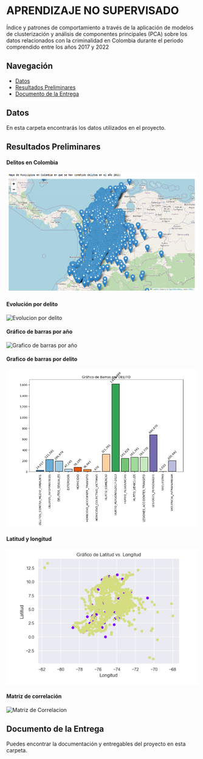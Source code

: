 <!DOCTYPE html>
<html lang="en">
<head>
    <meta charset="UTF-8">
    <meta name="viewport" content="width=device-width, initial-scale=1.0">
</head>
<body>

# APRENDIZAJE NO SUPERVISADO

Índice y patrones de comportamiento a través de la aplicación de modelos de clusterización y análisis de componentes principales (PCA) sobre los datos relacionados con la criminalidad en Colombia durante el periodo comprendido entre los años 2017 y 2022

## Navegación

- [Datos](Datos)
- [Resultados Preliminares](Resultados%20Preliminares)
- [Documento de la Entrega](Documento%20de%20la%20Entrega)

## Datos

En esta carpeta encontrarás los datos utilizados en el proyecto.

## Resultados Preliminares

#### Delitos en Colombia
![Delitos en Colombia](./Resultados%20Preliminares/Delitos%20en%20Colombia.png)

#### Evolución por delito
![Evolucion por delito](./Resultados%20Preliminares/Evolucion%20por%20delito%20ultimos%206%20años.png)

#### Gráfico de barras por año
![Grafico de barras por año](./Resultados%20Preliminares/Grafico%20de%20barras%20por%20año.png)

#### Grafico de barras por delito
![Grafico de barras por delito](./Resultados%20Preliminares/Grafico%20de%20barras%20por%20delito.png)

#### Latitud y longitud
![latitud y longitud](./Resultados%20Preliminares/Latitud%20y%20Longitud.png)

#### Matriz de correlación
![Matriz de Correlacion](./Resultados%20Preliminares/Matriz%20de%20correlación.png)

## Documento de la Entrega

Puedes encontrar la documentación y entregables del proyecto en esta carpeta.

</body>
</html>



